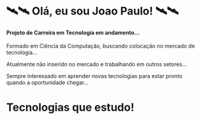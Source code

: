 # 🛰🛰 Olá, eu sou Joao Paulo! 🛰🛰

<h4> Projeto de Carreira em Tecnologia em andamento...</h4>

Formado em Ciência da Computação, buscando colocação no mercado de tecnologia...

Atualmente não inserido no mercado e trabalhando em outros setores... 

Sempre interessado em aprender novas tecnologias para estar pronto quando a oportunidade chegar...

# Tecnologias que estudo!




